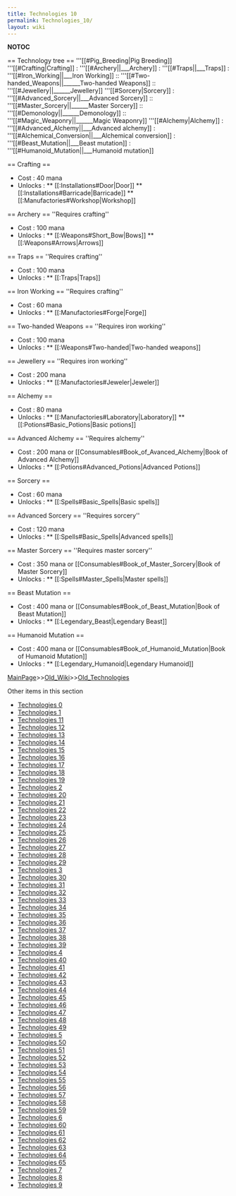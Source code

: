 ```yaml
---
title: Technologies 10
permalink: Technologies_10/
layout: wiki
---
```

__NOTOC__

== Technology tree ==
'''[[#Pig_Breeding|Pig Breeding]]
'''[[#Crafting|Crafting]]
: '''[[#Archery||___Archery]]
: '''[[#Traps||___Traps]]
: '''[[#Iron_Working||___Iron Working]]
:: '''[[#Two-handed_Weapons||______Two-handed Weapons]]
:: '''[[#Jewellery||______Jewellery]]
'''[[#Sorcery|Sorcery]]
: '''[[#Advanced_Sorcery||___Advanced Sorcery]]
:: '''[[#Master_Sorcery||______Master Sorcery]]
:: '''[[#Demonology||______Demonology]]
:: '''[[#Magic_Weaponry||______Magic Weaponry]]
'''[[#Alchemy|Alchemy]]
: '''[[#Advanced_Alchemy||___Advanced alchemy]]
: '''[[#Alchemical_Conversion||___Alchemical conversion]]
: '''[[#Beast_Mutation||___Beast mutation]]
: '''[[#Humanoid_Mutation||___Humanoid mutation]]

== Crafting ==
* Cost : 40 mana
* Unlocks :
** [[:Installations#Door|Door]]
** [[:Installations#Barricade|Barricade]]
** [[:Manufactories#Workshop|Workshop]]

== Archery ==
''Requires crafting''
* Cost : 100 mana
* Unlocks :
** [[:Weapons#Short_Bow|Bows]]
** [[:Weapons#Arrows|Arrows]]

== Traps ==
''Requires crafting''
* Cost : 100 mana
* Unlocks :
** [[:Traps|Traps]]

== Iron Working ==
''Requires crafting''
* Cost : 60 mana
* Unlocks :
** [[:Manufactories#Forge|Forge]]

== Two-handed Weapons ==
''Requires iron working'' 
* Cost : 100 mana
* Unlocks :
** [[:Weapons#Two-handed|Two-handed weapons]]

== Jewellery == 
''Requires iron working'' 
* Cost : 200 mana
* Unlocks :
** [[:Manufactories#Jeweler|Jeweler]]

== Alchemy ==
* Cost : 80 mana
* Unlocks :
** [[:Manufactories#Laboratory|Laboratory]]
** [[:Potions#Basic_Potions|Basic potions]]

== Advanced Alchemy ==
''Requires alchemy'' 
* Cost : 200 mana or [[Consumables#Book_of_Avanced_Alchemy|Book of Advanced Alchemy]]
* Unlocks :
** [[:Potions#Advanced_Potions|Advanced Potions]]

== Sorcery ==
* Cost : 60 mana
* Unlocks :
** [[:Spells#Basic_Spells|Basic spells]]

== Advanced Sorcery ==
''Requires sorcery'' 
* Cost : 120 mana
* Unlocks :
** [[:Spells#Basic_Spells|Advanced spells]]

== Master Sorcery ==
''Requires master sorcery'' 
* Cost : 350 mana or [[Consumables#Book_of_Master_Sorcery|Book of Master Sorcery]]
* Unlocks :
** [[:Spells#Master_Spells|Master spells]]

== Beast Mutation ==
* Cost : 400 mana or [[Consumables#Book_of_Beast_Mutation|Book of Beast Mutation]]
* Unlocks :
** [[:Legendary_Beast|Legendary Beast]]

== Humanoid Mutation ==
* Cost : 400 mana or [[Consumables#Book_of_Humanoid_Mutation|Book of Humanoid Mutation]]
* Unlocks :
** [[:Legendary_Humanoid|Legendary Humanoid]]

[MainPage](/keeperrl_wiki/ "wikilink")>>[Old_Wiki](/keeperrl_wiki/Old_Wiki "wikilink")>>[Old_Technologies](/keeperrl_wiki/Old_Technologies "wikilink")

Other items in this section
-    [Technologies 0](/keeperrl_wiki/Technologies_0 "wikilink")
-    [Technologies 1](/keeperrl_wiki/Technologies_1 "wikilink")
-    [Technologies 11](/keeperrl_wiki/Technologies_11 "wikilink")
-    [Technologies 12](/keeperrl_wiki/Technologies_12 "wikilink")
-    [Technologies 13](/keeperrl_wiki/Technologies_13 "wikilink")
-    [Technologies 14](/keeperrl_wiki/Technologies_14 "wikilink")
-    [Technologies 15](/keeperrl_wiki/Technologies_15 "wikilink")
-    [Technologies 16](/keeperrl_wiki/Technologies_16 "wikilink")
-    [Technologies 17](/keeperrl_wiki/Technologies_17 "wikilink")
-    [Technologies 18](/keeperrl_wiki/Technologies_18 "wikilink")
-    [Technologies 19](/keeperrl_wiki/Technologies_19 "wikilink")
-    [Technologies 2](/keeperrl_wiki/Technologies_2 "wikilink")
-    [Technologies 20](/keeperrl_wiki/Technologies_20 "wikilink")
-    [Technologies 21](/keeperrl_wiki/Technologies_21 "wikilink")
-    [Technologies 22](/keeperrl_wiki/Technologies_22 "wikilink")
-    [Technologies 23](/keeperrl_wiki/Technologies_23 "wikilink")
-    [Technologies 24](/keeperrl_wiki/Technologies_24 "wikilink")
-    [Technologies 25](/keeperrl_wiki/Technologies_25 "wikilink")
-    [Technologies 26](/keeperrl_wiki/Technologies_26 "wikilink")
-    [Technologies 27](/keeperrl_wiki/Technologies_27 "wikilink")
-    [Technologies 28](/keeperrl_wiki/Technologies_28 "wikilink")
-    [Technologies 29](/keeperrl_wiki/Technologies_29 "wikilink")
-    [Technologies 3](/keeperrl_wiki/Technologies_3 "wikilink")
-    [Technologies 30](/keeperrl_wiki/Technologies_30 "wikilink")
-    [Technologies 31](/keeperrl_wiki/Technologies_31 "wikilink")
-    [Technologies 32](/keeperrl_wiki/Technologies_32 "wikilink")
-    [Technologies 33](/keeperrl_wiki/Technologies_33 "wikilink")
-    [Technologies 34](/keeperrl_wiki/Technologies_34 "wikilink")
-    [Technologies 35](/keeperrl_wiki/Technologies_35 "wikilink")
-    [Technologies 36](/keeperrl_wiki/Technologies_36 "wikilink")
-    [Technologies 37](/keeperrl_wiki/Technologies_37 "wikilink")
-    [Technologies 38](/keeperrl_wiki/Technologies_38 "wikilink")
-    [Technologies 39](/keeperrl_wiki/Technologies_39 "wikilink")
-    [Technologies 4](/keeperrl_wiki/Technologies_4 "wikilink")
-    [Technologies 40](/keeperrl_wiki/Technologies_40 "wikilink")
-    [Technologies 41](/keeperrl_wiki/Technologies_41 "wikilink")
-    [Technologies 42](/keeperrl_wiki/Technologies_42 "wikilink")
-    [Technologies 43](/keeperrl_wiki/Technologies_43 "wikilink")
-    [Technologies 44](/keeperrl_wiki/Technologies_44 "wikilink")
-    [Technologies 45](/keeperrl_wiki/Technologies_45 "wikilink")
-    [Technologies 46](/keeperrl_wiki/Technologies_46 "wikilink")
-    [Technologies 47](/keeperrl_wiki/Technologies_47 "wikilink")
-    [Technologies 48](/keeperrl_wiki/Technologies_48 "wikilink")
-    [Technologies 49](/keeperrl_wiki/Technologies_49 "wikilink")
-    [Technologies 5](/keeperrl_wiki/Technologies_5 "wikilink")
-    [Technologies 50](/keeperrl_wiki/Technologies_50 "wikilink")
-    [Technologies 51](/keeperrl_wiki/Technologies_51 "wikilink")
-    [Technologies 52](/keeperrl_wiki/Technologies_52 "wikilink")
-    [Technologies 53](/keeperrl_wiki/Technologies_53 "wikilink")
-    [Technologies 54](/keeperrl_wiki/Technologies_54 "wikilink")
-    [Technologies 55](/keeperrl_wiki/Technologies_55 "wikilink")
-    [Technologies 56](/keeperrl_wiki/Technologies_56 "wikilink")
-    [Technologies 57](/keeperrl_wiki/Technologies_57 "wikilink")
-    [Technologies 58](/keeperrl_wiki/Technologies_58 "wikilink")
-    [Technologies 59](/keeperrl_wiki/Technologies_59 "wikilink")
-    [Technologies 6](/keeperrl_wiki/Technologies_6 "wikilink")
-    [Technologies 60](/keeperrl_wiki/Technologies_60 "wikilink")
-    [Technologies 61](/keeperrl_wiki/Technologies_61 "wikilink")
-    [Technologies 62](/keeperrl_wiki/Technologies_62 "wikilink")
-    [Technologies 63](/keeperrl_wiki/Technologies_63 "wikilink")
-    [Technologies 64](/keeperrl_wiki/Technologies_64 "wikilink")
-    [Technologies 65](/keeperrl_wiki/Technologies_65 "wikilink")
-    [Technologies 7](/keeperrl_wiki/Technologies_7 "wikilink")
-    [Technologies 8](/keeperrl_wiki/Technologies_8 "wikilink")
-    [Technologies 9](/keeperrl_wiki/Technologies_9 "wikilink")
